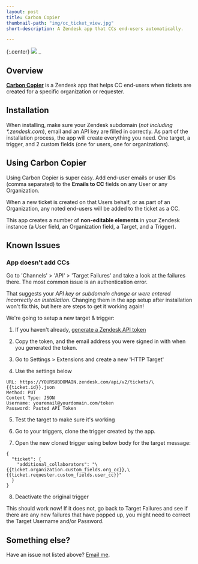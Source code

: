 ```yaml
---
layout: post
title: Carbon Copier
thumbnail-path: "img/cc_ticket_view.jpg"
short-description: A Zendesk app that CCs end-users automatically.

---
```


{:.center}
![]({{}}/img/cc_ticket_view.jpg)
_
## Overview

**[Carbon Copier](https://www.zendesk.com/apps/support/carbon-copier/)** is a Zendesk app that helps CC end-users when tickets are created for a specific organization or requester.

## Installation

When installing, make sure your Zendesk subdomain (_not including *.zendesk.com_), email and an API key are filled in correctly. As part of the installation process, the app will create everything you need. One target, a trigger, and 2 custom fields (one for users, one for organizations).

## Using Carbon Copier

Using Carbon Copier is super easy. Add end-user emails or user IDs (comma separated) to the **Emails to CC** fields on any User or any Organization.

When a new ticket is created on that Users behalf, or as part of an Organization, any noted end-users will be added to the ticket as a CC.

This app creates a number of **non-editable elements** in your Zendesk instance (a User field, an Organization field, a Target, and a Trigger).

## Known Issues

### App doesn't add CCs

Go to 'Channels' > 'API' > 'Target Failures' and take a look at the failures there. The most common issue is an authentication error.

That suggests your _API key or subdomain change or were entered incorrectly on installation_. Changing them in the app setup after installation won't fix this, but here are steps to get it working again!

We're going to setup a new target & trigger:

1) If you haven't already, [generate a Zendesk API token](https://support.zendesk.com/hc/en-us/articles/226022787-Generating-a-new-API-token-)

2) Copy the token, and the email address you were signed in with when you generated the token.

3) Go to Settings > Extensions and create a new 'HTTP Target'

4) Use the settings below

```
URL: https://YOURSUBDOMAIN.zendesk.com/api/v2/tickets/\{{ticket.id}}.json
Method: PUT
Content Type: JSON
Username: youremail@yourdomain.com/token
Password: Pasted API Token
```

5) Test the target to make sure it's working 

6) Go to your triggers, clone the trigger created by the app.

7) Open the new cloned trigger using below body for the target message: 

```
{
  "ticket": {
    "additional_collaborators": "\{{ticket.organization.custom_fields.org_cc}},\{{ticket.requester.custom_fields.user_cc}}"
  }
}
```

8) Deactivate the original trigger

This should work now! If it does not, go back to Target Failures and see if there are any new failures that have popped up, you might need to correct the Target Username and/or Password.

## Something else?

Have an issue not listed above? [Email me](mailto:aviwarner@gmail.com).
